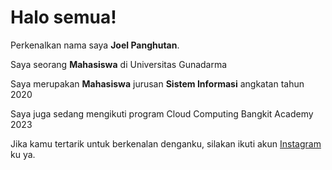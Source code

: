 # Halo semua! 

Perkenalkan nama saya **Joel Panghutan**.

Saya seorang **Mahasiswa** di Universitas Gunadarma

Saya merupakan **Mahasiswa** jurusan **Sistem Informasi** angkatan tahun 2020

Saya juga sedang mengikuti program Cloud Computing Bangkit Academy 2023

Jika kamu tertarik untuk berkenalan denganku, silakan ikuti akun [Instagram](https://www.linkedin.com/nababan28_) ku ya.

